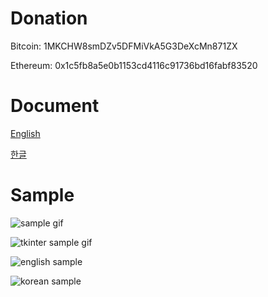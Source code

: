 # Donation
Bitcoin: 1MKCHW8smDZv5DFMiVkA5G3DeXcMn871ZX

Ethereum: 0x1c5fb8a5e0b1153cd4116c91736bd16fabf83520


# Document
[English](https://white.seolpyo.com/entry/148/)

[한글](https://white.seolpyo.com/entry/147/)


# Sample
![sample gif](https://github.com/user-attachments/assets/f1732891-d458-4c2d-a6bf-a17a4c549af6)

![tkinter sample gif](https://github.com/user-attachments/assets/b9bd451c-71a7-4295-9bcc-0d2f7d440bbd)

![english sample](https://raw.githubusercontent.com/white-seolpyo/seolpyo-mplchart/refs/heads/main/images/change%20format.png)

![korean sample](https://raw.githubusercontent.com/white-seolpyo/seolpyo-mplchart/refs/heads/main/images/change%20unit.png)
